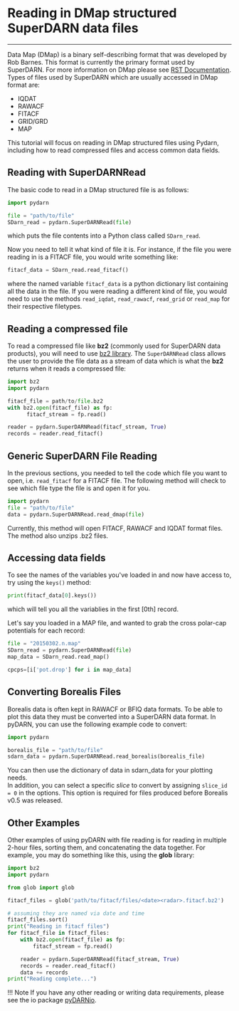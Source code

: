 <!--Copyright (C) SuperDARN Canada, University of Saskatchewan 
Author(s): Marina Schmidt 
Modifications:
2020-09-01 Marina Schmidt removed pyDARN IO methods due to deprecation
2020-12-01 Carley Martin add new io method documenation

Disclaimer:
pyDARN is under the LGPL v3 license found in the root directory LICENSE.md 
Everyone is permitted to copy and distribute verbatim copies of this license 
document, but changing it is not allowed.

This version of the GNU Lesser General Public License incorporates the terms
and conditions of version 3 of the GNU General Public License, supplemented by
the additional permissions listed below.
-->


# Reading in DMap structured SuperDARN data files
---

Data Map (DMap) is a binary self-describing format that was developed by Rob Barnes. 
This format is currently the primary format used by SuperDARN. 
For more information on DMap please see [RST Documentation](https://radar-software-toolkit-rst.readthedocs.io/en/latest/).
Types of files used by SuperDARN which are usually accessed in DMap format are:
- IQDAT
- RAWACF
- FITACF
- GRID/GRD
- MAP

This tutorial will focus on reading in DMap structured files using Pydarn, including how to read compressed files and access common data fields.

## Reading with SuperDARNRead

The basic code to read in a DMap structured file is as follows:
```python
import pydarn

file = "path/to/file"
SDarn_read = pydarn.SuperDARNRead(file)
```
which puts the file contents into a Python class called `SDarn_read`.

Now you need to tell it what kind of file it is. For instance, if the file you were reading in is a FITACF file, you would write something like:
```python
fitacf_data = SDarn_read.read_fitacf()
```
where the named variable `fitacf_data` is a python dictionary list containing all the data in the file. If you were reading a different kind of file, you would need to use the methods `read_iqdat`, `read_rawacf`, `read_grid` or `read_map` for their respective filetypes.

## Reading a compressed file

To read a compressed file like **bz2** (commonly used for SuperDARN data products), you will need to use [bz2 library](https://docs.python.org/3/library/bz2.html). 
The `SuperDARNRead` class allows the user to provide the file data as a stream of data which is what the **bz2** returns when it reads a compressed file: 
```python
import bz2
import pydarn

fitacf_file = path/to/file.bz2
with bz2.open(fitacf_file) as fp:
      fitacf_stream = fp.read()

reader = pydarn.SuperDARNRead(fitacf_stream, True)
records = reader.read_fitacf()
```
## Generic SuperDARN File Reading
In the previous sections, you needed to tell the code which file you want to open, i.e. `read_fitacf` for a FITACF file. The following method will check to see which file type the file is and open it for you. 

```python
import pydarn
file = "path/to/file"
data = pydarn.SuperDARNRead.read_dmap(file)
```
Currently, this method will open FITACF, RAWACF and IQDAT format files. The method also unzips .bz2 files.

## Accessing data fields
To see the names of the variables you've loaded in and now have access to, try using the `keys()` method:
```python
print(fitacf_data[0].keys())
```
which will tell you all the variablies in the first [0th] record.

Let's say you loaded in a MAP file, and wanted to grab the cross polar-cap potentials for each record:
```python
file = "20150302.n.map"
SDarn_read = pydarn.SuperDARNRead(file)
map_data = SDarn_read.read_map()

cpcps=[i['pot.drop'] for i in map_data]
```
## Converting Borealis Files
Borealis data is often kept in RAWACF or BFIQ data formats. To be able to plot this data they must be converted into a SuperDARN data format.
In pyDARN, you can use the following example code to convert:

```python
import pydarn

borealis_file = "path/to/file"
sdarn_data = pydarn.SuperDARNRead.read_borealis(borealis_file)
```
You can then use the dictionary of data in sdarn_data for your plotting needs.  
In addition, you can select a specific *slice* to convert by assigning `slice_id = 0` in the options. This option is required for files produced before Borealis v0.5 was released.


## Other Examples

Other examples of using pyDARN with file reading is for reading in multiple 2-hour files, sorting them, and concatenating the data together.
For example, you may do something like this, using the **glob** library:

```python
import bz2 
import pydarn 

from glob import glob

fitacf_files = glob('path/to/fitacf/files/<date><radar>.fitacf.bz2')

# assuming they are named via date and time
fitacf_files.sort()
print("Reading in fitacf files")
for fitacf_file in fitacf_files:
    with bz2.open(fitacf_file) as fp:
        fitacf_stream = fp.read()

    reader = pydarn.SuperDARNRead(fitacf_stream, True)
    records = reader.read_fitacf()
    data += records
print("Reading complete...")
``` 

!!! Note 
    If you have any other reading or writing data requirements, please see the io package [pyDARNio](https://pydarnio.readthedocs.io/en/latest/).
